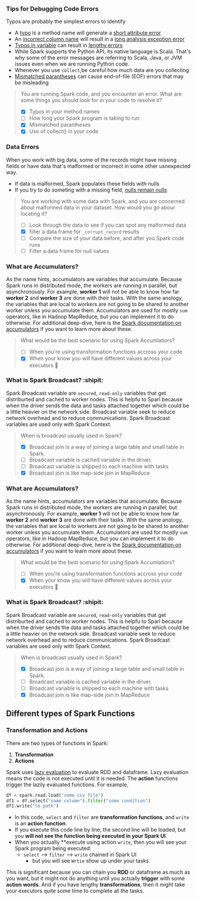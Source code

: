 

### Tips for Debugging Code Errors
Typos are probably the simplest errors to identify
* A <ins>typo</ins> is a method name will generate a <ins>short attribute error</ins>
* An <ins>incorrect column name</ins> will result in a <ins>long analysis exception error</ins>
* <ins>Typos in variable</ins> can result in <ins>lengthy errors</ins>
* While Spark supports the Python API, its native language is Scala. That's why some of the error messages are referring to Scala, Java, or JVM issues even when we are running Python code.
* Whenever you use `collect`,be careful how much data are you collecting
* <ins>Mismatched parantheses</ins> can cause end-of-file (EOF) errors that may be misleading

>You are running Spark code, and you encounter an error. What are some things you should look for in your code to resolve it?
> - [x] Typos in your method names
> - [ ] How long your Spark program is taking to run
> - [x] Mismatched parantheses
> - [x] Use of collect() in your code

### Data Errors
When you work with big data, some of the records might have missing fields or have data that's malformed or incorrect in some other usnexpected way.
* If data is malformed, Spark populates these fields with nulls
* If you try to do someting with a missing field, <ins>nulls remain nulls</ins>

>You are working with some data with Spark, and you are concerned about malformed data in your dataset. How would you go abour locating it?
> - [ ] Look through the data to see if you can spot any malformed data
> - [x] filter a data frame for `_corrupt_record` results
> - [ ] Compare the size of your data before, and after you Spark code runs
> - [ ] Filter a data frame for null values



### What are Accumulators?
As the name hints, accumulators are variables that accumulate. Because Spark runs in distributed mode, the workers are running in parallel, but asynchronously. For example, **worker 1** will not be able to know how far **worker 2** and **worker 3** are done with their tasks. With the same anology, the variables that are local to workers are not going to be shared to another worker unless you accumulate them. Accumulators are used for mostly `sum` operators, like in Hadoop MapReduce, but you can implement it to do otherwise.
For additional deep-dive, here is the [Spark documentation on accumulators](https://spark.apache.org/docs/2.2.0/rdd-programming-guide.html#accumulators) if you want to learn more about these.

> What would be the best scenario for using Spark Accumlatiors? 
>- [ ] When you're using transformation functions accross your code
>- [x] When your know you will have different values across your executors :tada:

### What is Spark Broadcast? :shipit:
Spark Broadcast variable are `secured`, `read-only` variables that get distriburted and cached to worker nodes. This is helpfu to Sparl because when the driver sends the data and tasks attached together which could be a little heavier on the network side.
Broadcast variable seek to reduce network overhead and to reduce communications. Spark Broadcast variables are used only with Spark Context.

> When is broadcast usually used in Spark?
> - [x] Broadcast join is a way of joining a large table and small table in Spark.
> - [ ] Broadcast variable is cached variable in the driver.
> - [ ] Broadcast variable is shipped to each machine with tasks
> - [x] Broadcast join is like map-side join in MapReduce 

### What are Accumulators?
As the name hints, accumulators are variables that accumulate. Because Spark runs in distributed mode, the workers are running in parallel, but asynchronously. For example, **worker 1** will not be able to know how far **worker 2** and **worker 3** are done with their tasks. With the same anology, the variables that are local to workers are not going to be shared to another worker unless you accumulate them. Accumulators are used for mostly `sum` operators, like in Hadoop MapReduce, but you can implement it to do otherwise.
For additional deep-dive, here is the [Spark documentation on accumulators](https://spark.apache.org/docs/2.2.0/rdd-programming-guide.html#accumulators) if you want to learn more about these.

> What would be the best scenario for using Spark Accumlatiors? 
>- [ ] When you're using transformation functions accross your code
>- [x] When your know you will have different values across your executors :tada:

### What is Spark Broadcast? :shipit:
Spark Broadcast variable are `secured`, `read-only` variables that get distriburted and cached to worker nodes. This is helpfu to Sparl because when the driver sends the data and tasks attached together which could be a little heavier on the network side.
Broadcast variable seek to reduce network overhead and to reduce communications. Spark Broadcast variables are used only with Spark Context.

> When is broadcast usually used in Spark?
> - [x] Broadcast join is a way of joining a large table and small table in Spark.
> - [ ] Broadcast variable is cached variable in the driver.
> - [ ] Broadcast variable is shipped to each machine with tasks
> - [x] Broadcast join is like map-side join in MapReduce 

## Different types of Spark Functions

### Transformation and Actions
There are two types of functions in Spark:
1. **Transformation**
2. **Actions**

Spark uses <ins>lazy evaluation</ins> to evaluate RDD and dataframe. Lazy evaluation means the code is not executed until it is needed. The __action__ functions trigger the lazily evaluated functions.
For example,
```python
df = spark.read.load("some csv file")
df1 = df.select("some column").filter("some condition")
df1.write("to path")
```

* In this code, `select` and `filter` are **transformation functions**, and `write` is an **action function**.
* If you execute this code line by line, the second line will be loaded, but you **will not see the function being executed in your Spark UI**.
* When you actually **execute using action `write`, then you will see your Spark program being executed:
    * `select` --> `filter` --> `write` chained in Spark UI
        * but you will see `Wrtie` show up under your tasks.

This is significant because you can chain you **RDD** or dataframe as much as you want, but it might not do anything until you actually **trigger** with some **action words**. And if you have lengthy **transformations**, then it might take your executors quite some time to complete all the tasks.
